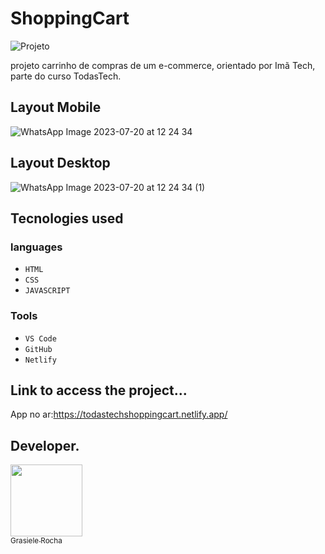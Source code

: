 # ShoppingCart

![Projeto](https://img.shields.io/badge/project%20-%20ShoppingCart-pink) 

projeto carrinho de compras de um e-commerce, orientado por Imã Tech, parte do curso TodasTech.

## Layout Mobile
![WhatsApp Image 2023-07-20 at 12 24 34](https://github.com/GrasieleRocha/shoppingcart/assets/104076058/6b5c8fbc-795a-4321-b4ce-aecfae3c04a8)



## Layout Desktop
![WhatsApp Image 2023-07-20 at 12 24 34 (1)](https://github.com/GrasieleRocha/shoppingcart/assets/104076058/c175716b-4c48-444d-855e-7adde769a2a3)



## Tecnologies used
### languages
- `HTML`
- `CSS`
- `JAVASCRIPT`


### Tools
- `VS Code`
- `GitHub`
- `Netlify`

## Link to access the project...
App no ar:https://todastechshoppingcart.netlify.app/

## Developer.

[<img src="https://avatars.githubusercontent.com/u/104076058?v=4" width=115><br><sub>Grasiele Rocha</sub>](https://github.com/GrasieleRocha)
